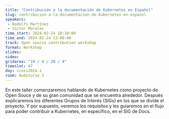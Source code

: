 ```yaml
---
title: "Contribución a la documentación de Kubernetes en Español"
slug: contribucion-a-la-documentacion-de-kubernetes-en-espanol
speakers:
 - Rodolfo Martínez
 - Victor Morales
time_start: 2024-02-24 10:10:00
time_end: 2024-02-24 13:00:00
track: Open source contribution workshop
format: Workshop
slides: 
video: 
gridarea: "19 / 4 / 20 / 4"
timeslot: 47
day: ccoss2024-1
room: Auditorio 3
---
```


En este taller comenzaremos hablando de Kubernetes como proyecto de Open Souce y de su gran comunidad que se encuentra alrededor. Después explicaremos los diferentes Grupos de Interés (SIGs) en los que se divide el proyecto. Y por supuesto, veremos los requisitos y les guiaremos en el flujo para poder contribuir a Kubernetes, en específico, en el SIG de Docs.